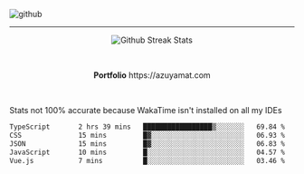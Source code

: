 ![github](https://media.discordapp.net/attachments/881363147364118528/1142610121697021952/background.png?width=1000&height=300)<br>
___
<p align="center">
  <img alt="Github Streak Stats" src="https://streak-stats.demolab.com?user=Azuyamat&theme=transparent&hide_border=true"/>
</p><br>
<p align="center">
      <strong>Portfolio</strong> https://azuyamat.com
</p><br>

Stats not 100% accurate because WakaTime isn't installed on all my IDEs
<!--START_SECTION:waka-->

```txt
TypeScript       2 hrs 39 mins   █████████████████▒░░░░░░░   69.84 %
CSS              15 mins         █▓░░░░░░░░░░░░░░░░░░░░░░░   06.93 %
JSON             15 mins         █▓░░░░░░░░░░░░░░░░░░░░░░░   06.83 %
JavaScript       10 mins         █░░░░░░░░░░░░░░░░░░░░░░░░   04.57 %
Vue.js           7 mins          █░░░░░░░░░░░░░░░░░░░░░░░░   03.46 %
```

<!--END_SECTION:waka-->
